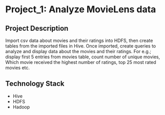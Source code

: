 # Project_1: Analyze MovieLens data
## Project Description
Import csv data about movies and their ratings into HDFS, then create tables from the imported files in Hive. Once imported, create queries to analyze and display data about the movies and their ratings. For e.g.; display first 5 entries from movies table, count number of unique movies, Which movie received the highest number of ratings, top 25 most rated movies etc.
## Technology Stack
* Hive
* HDFS
* Hadoop
